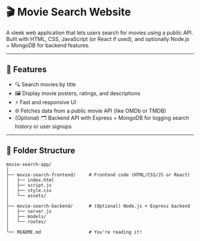 # 🎬 Movie Search Website

A sleek web application that lets users search for movies using a public API. Built with HTML, CSS, JavaScript (or React if used), and optionally Node.js + MongoDB for backend features.

---

## 🚀 Features

- 🔍 Search movies by title
- 🖼️ Display movie posters, ratings, and descriptions
- ⚡ Fast and responsive UI
- 🌐 Fetches data from a public movie API (like OMDb or TMDB)
- (Optional) 🗂️ Backend API with Express + MongoDB for logging search history or user signups

---

## 📁 Folder Structure

```plaintext
movie-search-app/
│
├── movie-search-frontend/     # Frontend code (HTML/CSS/JS or React)
│   ├── index.html
│   ├── script.js
│   ├── style.css
│   └── assets/
│
├── movie-search-backend/      # (Optional) Node.js + Express backend
│   ├── server.js
│   ├── models/
│   └── routes/
│
└── README.md                  # You're reading it!
